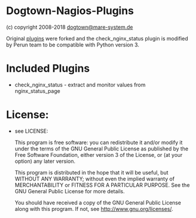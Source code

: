 # Dogtown-Nagios-Plugins

(c) copyright 2008-2018 dogtown@mare-system.de

Original [plugins](https://bitbucket.org/maresystem/dogtown-nagios-plugins/src) were forked
and the check_nginx_status plugin is modified by Perun team to be compatible with Python version 3.

# Included Plugins

- check_nginx_status - extract and monitor values from nginx_status_page

# License:

- see LICENSE:

  This program is free software: you can redistribute it and/or modify
  it under the terms of the GNU General Public License as published by
  the Free Software Foundation, either version 3 of the License, or
  (at your option) any later version.

  This program is distributed in the hope that it will be useful,
  but WITHOUT ANY WARRANTY; without even the implied warranty of
  MERCHANTABILITY or FITNESS FOR A PARTICULAR PURPOSE. See the
  GNU General Public License for more details.

  You should have received a copy of the GNU General Public License
  along with this program. If not, see <http://www.gnu.org/licenses/>.

